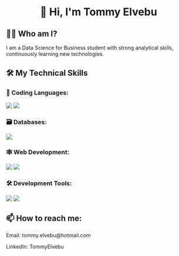 <h1 align="center">👋 Hi, I'm Tommy Elvebu</h1>

<h2>👨‍💻 Who am I?</h2>
  
<p>I am a Data Science for Business student with strong analytical skills, continuously learning new technologies.</p>

<h2>🛠️ My Technical Skills</h2>
  
<h3>🐍 Coding Languages:</h3>

<img src="https://img.shields.io/badge/-Python-black?style=flat-square&logo=Python">
<img src="https://img.shields.io/badge/-R-black?style=flat-square&logo=R">


<h3>🗃️ Databases:</h3>
<img src="https://img.shields.io/badge/-SQLite-black?style=flat-square&logo=SQLite">


<h3>🕸️ Web Development:</h3>
<img src="https://img.shields.io/badge/-HTML5-black?style=flat-square&logo=HTML5">
<img src="https://img.shields.io/badge/-CSS-black?style=flat-square&logo=CSS3&logoColor=blue">


<h3>🛠️ Development Tools:</h3>
<img src="https://img.shields.io/badge/-VSCode-black?style=flat-square&logo=visual-studio-code&logoColor=blueviolet">
<img src="https://img.shields.io/badge/-Github-black?style=flat-square&logo=Github">


<h2>📫 How to reach me:</h2>
<p>Email: tommy.elvebu@hotmail.com</p>
<p>LinkedIn: TommyElvebu</p>
